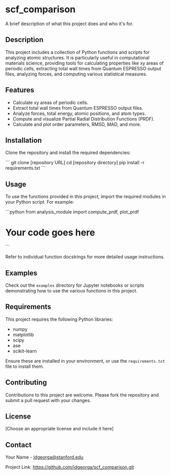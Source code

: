 # scf_comparison

A brief description of what this project does and who it's for.

## Description
This project includes a collection of Python functions and scripts for analyzing atomic structures. It is particularly useful in computational materials science, providing tools for calculating properties like xy areas of periodic cells, extracting total wall times from Quantum ESPRESSO output files, analyzing forces, and computing various statistical measures.

## Features
- Calculate xy areas of periodic cells.
- Extract total wall times from Quantum ESPRESSO output files.
- Analyze forces, total energy, atomic positions, and atom types.
- Compute and visualize Partial Radial Distribution Functions (PRDF).
- Calculate and plot order parameters, RMSD, MAD, and more.

## Installation
Clone the repository and install the required dependencies:

\```
git clone [repository URL]
cd [repository directory]
pip install -r requirements.txt
\```

## Usage
To use the functions provided in this project, import the required modules in your Python script. For example:

\```python
from analysis_module import compute_prdf, plot_prdf
# Your code goes here
\```

Refer to individual function docstrings for more detailed usage instructions.

## Examples
Check out the `examples` directory for Jupyter notebooks or scripts demonstrating how to use the various functions in this project.

## Requirements
This project requires the following Python libraries:
- numpy
- matplotlib
- scipy
- ase
- scikit-learn

Ensure these are installed in your environment, or use the `requirements.txt` file to install them.

## Contributing
Contributions to this project are welcome. Please fork the repository and submit a pull request with your changes.

## License
[Choose an appropriate license and include it here]

## Contact
Your Name - jdgeorga@stanford.edu

Project Link: https://github.com/jdgeorga/scf_comparison.git
